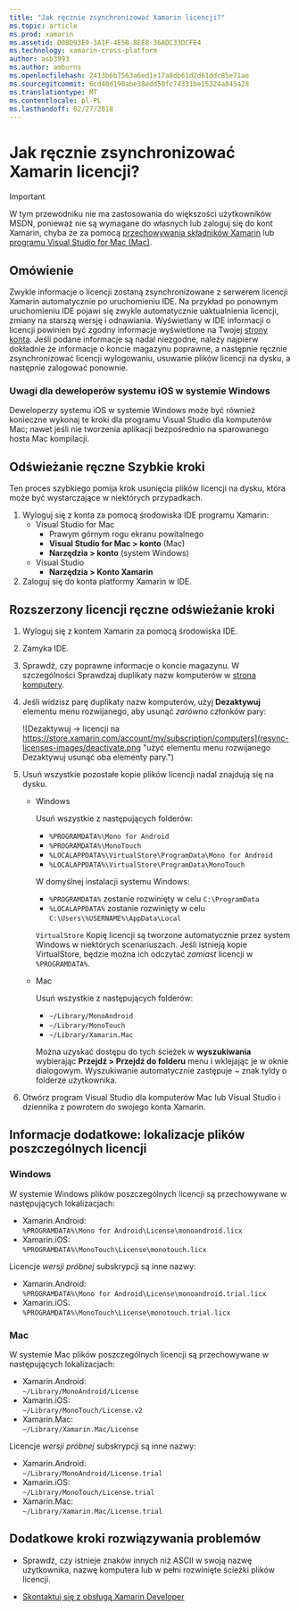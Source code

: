 ```yaml
---
title: "Jak ręcznie zsynchronizować Xamarin licencji?"
ms.topic: article
ms.prod: xamarin
ms.assetid: D0BD93E9-3A1F-4E5B-8EE8-36ADC33DCFE4
ms.technology: xamarin-cross-platform
author: asb3993
ms.author: amburns
ms.openlocfilehash: 2413b6b7563a6ed1e17a8db61d2d61ddc85e71ae
ms.sourcegitcommit: 6cd40d190abe38edd50fc74331be15324a845a28
ms.translationtype: MT
ms.contentlocale: pl-PL
ms.lasthandoff: 02/27/2018
---
```

# <a name="how-do-i-manually-resynchronize-xamarin-licenses"></a>Jak ręcznie zsynchronizować Xamarin licencji?

> [!IMPORTANT]
> W tym przewodniku nie ma zastosowania do większości użytkowników MSDN, ponieważ nie są wymagane do własnych lub zaloguj się do kont Xamarin, chyba że za pomocą [przechowywania składników Xamarin](https://components.xamarin.com/) lub [programu Visual Studio for Mac (Mac)](~/cross-platform/get-started/requirements.md).




## <a name="overview"></a>Omówienie

Zwykle informacje o licencji zostaną zsynchronizowane z serwerem licencji Xamarin automatycznie po uruchomieniu IDE. Na przykład po ponownym uruchomieniu IDE pojawi się zwykle automatycznie uaktualnienia licencji, zmiany na starszą wersję i odnawiania. Wyświetlany w IDE informacji o licencji powinien być zgodny informacje wyświetlone na Twojej [strony konta](https://store.xamarin.com/account/my/subscription/computers). Jeśli podane informacje są nadal niezgodne, należy najpierw dokładnie że informacje o koncie magazynu poprawne, a następnie ręcznie zsynchronizować licencji wylogowaniu, usuwanie plików licencji na dysku, a następnie zalogować ponownie.

### <a name="note-for-ios-developers-on-windows"></a>Uwagi dla deweloperów systemu iOS w systemie Windows

Deweloperzy systemu iOS w systemie Windows może być również konieczne wykonaj te kroki dla programu Visual Studio dla komputerów Mac; nawet jeśli nie tworzenia aplikacji bezpośrednio na sparowanego hosta Mac kompilacji.

## <a name="quick-manual-refresh-steps"></a>Odświeżanie ręczne Szybkie kroki

Ten proces szybkiego pomija krok usunięcia plików licencji na dysku, która może być wystarczające w niektórych przypadkach. 

1.  Wyloguj się z konta za pomocą środowiska IDE programu Xamarin:
    -   Visual Studio for Mac
        -   Prawym górnym rogu ekranu powitalnego
        -   **Visual Studio for Mac > konto** (Mac)
        -   **Narzędzia > konto** (system Windows)
    -   Visual Studio
        -   **Narzędzia > Konto Xamarin**
2.  Zaloguj się do konta platformy Xamarin w IDE.

## <a name="extended-manual-license-refresh-steps"></a>Rozszerzony licencji ręczne odświeżanie kroki

1.  Wyloguj się z kontem Xamarin za pomocą środowiska IDE. 
2.  Zamyka IDE.
3.  Sprawdź, czy poprawne informacje o koncie magazynu. W szczególności Sprawdzaj duplikaty nazw komputerów w [strona komputery](https://store.xamarin.com/account/my/subscription/computers).

4.  Jeśli widzisz parę duplikaty nazw komputerów, użyj **Dezaktywuj** elementu menu rozwijanego, aby usunąć _zarówno_ członków pary:
    
    ![Dezaktywuj -> licencji na https://store.xamarin.com/account/my/subscription/computers](resync-licenses-images/deactivate.png "użyć elementu menu rozwijanego Dezaktywuj usunąć oba elementy pary.")

5.  Usuń wszystkie pozostałe kopie plików licencji nadal znajdują się na dysku.
    -   Windows

        Usuń wszystkie z następujących folderów:
        -   `%PROGRAMDATA%\Mono for Android`
        -   `%PROGRAMDATA%\MonoTouch`
        -   `%LOCALAPPDATA%\VirtualStore\ProgramData\Mono for Android`
        -   `%LOCALAPPDATA%\VirtualStore\ProgramData\MonoTouch`

        W domyślnej instalacji systemu Windows:
        -   `%PROGRAMDATA%` zostanie rozwinięty w celu `C:\ProgramData`
        -   `%LOCALAPPDATA%` zostanie rozwinięty w celu `C:\Users\%USERNAME%\AppData\Local`

        `VirtualStore` Kopię licencji są tworzone automatycznie przez system Windows w niektórych scenariuszach. Jeśli istnieją kopie VirtualStore, będzie można ich odczytać _zamiast_ licencji w `%PROGRAMDATA%`.

    -   Mac

        Usuń wszystkie z następujących folderów:

        -   `~/Library/MonoAndroid`
        -   `~/Library/MonoTouch`
        -   `~/Library/Xamarin.Mac`

        Można uzyskać dostępu do tych ścieżek w **wyszukiwania** wybierając **Przejdź > Przejdź do folderu** menu i wklejając je w oknie dialogowym. Wyszukiwanie automatycznie zastępuje ~ znak tyldy o folderze użytkownika.

6.  Otwórz program Visual Studio dla komputerów Mac lub Visual Studio i dziennika z powrotem do swojego konta Xamarin.

## <a name="supplementary-information-individual-license-file-locations"></a>Informacje dodatkowe: lokalizacje plików poszczególnych licencji

### <a name="windows"></a>Windows

W systemie Windows plików poszczególnych licencji są przechowywane w następujących lokalizacjach:

-   Xamarin.Android:  
     `%PROGRAMDATA%\Mono for Android\License\monoandroid.licx`
-   Xamarin.iOS:  
     `%PROGRAMDATA%\MonoTouch\License\monotouch.licx`

Licencje *wersji próbnej* subskrypcji są inne nazwy:

-   Xamarin.Android:  
     `%PROGRAMDATA%\Mono for Android\License\monoandroid.trial.licx`
-   Xamarin.iOS:  
     `%PROGRAMDATA%\MonoTouch\License\monotouch.trial.licx`

### <a name="mac"></a>Mac

W systemie Mac plików poszczególnych licencji są przechowywane w następujących lokalizacjach:

-   Xamarin.Android:  
     `~/Library/MonoAndroid/License`
-   Xamarin.iOS:  
     `~/Library/MonoTouch/License.v2`
-   Xamarin.Mac:  
     `~/Library/Xamarin.Mac/License`

Licencje *wersji próbnej* subskrypcji są inne nazwy:

-   Xamarin.Android:  
     `~/Library/MonoAndroid/License.trial`
-   Xamarin.iOS:  
     `~/Library/MonoTouch/License.trial`
-   Xamarin.Mac:  
     `~/Library/Xamarin.Mac/License.trial`

## <a name="additional-troubleshooting-steps"></a>Dodatkowe kroki rozwiązywania problemów

-   Sprawdź, czy istnieje znaków innych niż ASCII w swoją nazwę użytkownika, nazwę komputera lub w pełni rozwinięte ścieżki plików licencji.

-   [Skontaktuj się z obsługą Xamarin Developer](http://xamarin.com/support)
